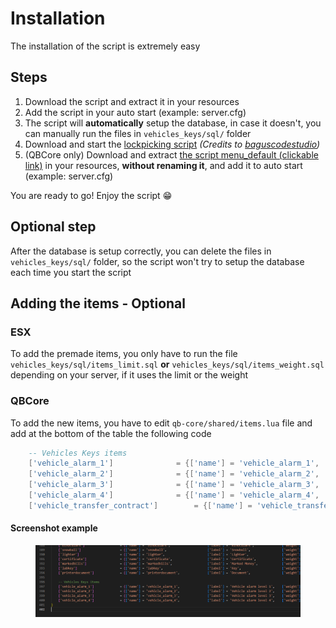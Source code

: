 # Installation

The installation of the script is extremely easy

## Steps

1. Download the script and extract it in your resources
2. Add the script in your auto start (example: server.cfg)
3. The script will **automatically** setup the database, in case it doesn't, you can manually run the files in `vehicles_keys/sql/` folder
4. Download and start the [lockpicking script](https://github.com/baguscodestudio/lockpick) _(Credits to_ [_baguscodestudio_](https://github.com/baguscodestudio/lockpick)_)_
5. (QBCore only) Download and extract [the script menu\_default (clickable link)](https://cdn.discordapp.com/attachments/895599870268817418/987388095169179688/menu\_default.rar) in your resources, **without renaming it**, and add it to auto start (example: server.cfg)

You are ready to go! Enjoy the script 😁

## Optional step

After the database is setup correctly, you can delete the files in `vehicles_keys/sql/` folder, so the script won't try to setup the database each time you start the script

## Adding the items - Optional

### ESX

To add the premade items, you only have to run the file `vehicles_keys/sql/items_limit.sql` **or** `vehicles_keys/sql/items_weight.sql` depending on your server, if it uses the limit or the weight

### QBCore

To add the new items, you have to edit `qb-core/shared/items.lua` file and add at the bottom of the table the following code

```lua
	-- Vehicles Keys items
	['vehicle_alarm_1'] 			 = {['name'] = 'vehicle_alarm_1', 				['label'] = 'Vehicle alarm level 1',	['weight'] = 500, 		['type'] = 'item', 		['image'] = 'your_image.png',		['unique'] = false,		['useable'] = true, 	['shouldClose'] = true,	   ['combinable'] = nil,   ['description'] = 'Vehicle alarm level 1'},
	['vehicle_alarm_2'] 			 = {['name'] = 'vehicle_alarm_2', 				['label'] = 'Vehicle alarm level 2',	['weight'] = 500, 		['type'] = 'item', 		['image'] = 'your_image.png', 		['unique'] = false,		['useable'] = true, 	['shouldClose'] = true,	   ['combinable'] = nil,   ['description'] = 'Vehicle alarm level 2'},
	['vehicle_alarm_3'] 			 = {['name'] = 'vehicle_alarm_3', 				['label'] = 'Vehicle alarm level 3',	['weight'] = 500, 		['type'] = 'item', 		['image'] = 'your_image.png', 		['unique'] = false,		['useable'] = true, 	['shouldClose'] = true,	   ['combinable'] = nil,   ['description'] = 'Vehicle alarm level 3'},
	['vehicle_alarm_4'] 			 = {['name'] = 'vehicle_alarm_4', 				['label'] = 'Vehicle alarm level 4',	['weight'] = 500, 		['type'] = 'item', 		['image'] = 'your_image.png', 		['unique'] = false,		['useable'] = true, 	['shouldClose'] = true,	   ['combinable'] = nil,   ['description'] = 'Vehicle alarm level 4'},
	['vehicle_transfer_contract'] 		 = {['name'] = 'vehicle_transfer_contract', 			['label'] = 'Vehicle transfer contract',['weight'] = 500, 		['type'] = 'item', 		['image'] = 'your_image.png', 		['unique'] = false,		['useable'] = true, 	['shouldClose'] = true,	   ['combinable'] = nil,   ['description'] = 'Used to sell your vehicle to someone'},
```

#### Screenshot example

<figure><img src="../.gitbook/assets/qb_core_vehicles_keys_items.png" alt=""><figcaption></figcaption></figure>
